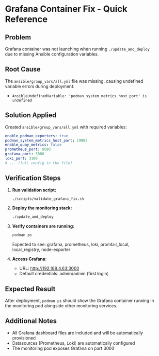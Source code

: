 # Grafana Container Fix - Quick Reference

## Problem
Grafana container was not launching when running `./update_and_deploy` due to missing Ansible configuration variables.

## Root Cause
The `ansible/group_vars/all.yml` file was missing, causing undefined variable errors during deployment:
- `AnsibleUndefinedVariable: 'podman_system_metrics_host_port' is undefined`

## Solution Applied
Created `ansible/group_vars/all.yml` with required variables:

```yaml
enable_podman_exporters: true
podman_system_metrics_host_port: 19882
enable_quay_metrics: false
prometheus_port: 9090
grafana_port: 3000
loki_port: 3100
# ... (full config in the file)
```

## Verification Steps

1. **Run validation script:**
   ```bash
   ./scripts/validate_grafana_fix.sh
   ```

2. **Deploy the monitoring stack:**
   ```bash
   ./update_and_deploy
   ```

3. **Verify containers are running:**
   ```bash
   podman ps
   ```
   Expected to see: grafana, prometheus, loki, promtail_local, local_registry, node-exporter

4. **Access Grafana:**
   - URL: http://192.168.4.63:3000
   - Default credentials: admin/admin (first login)

## Expected Result
After deployment, `podman ps` should show the Grafana container running in the monitoring pod alongside other monitoring services.

## Additional Notes
- All Grafana dashboard files are included and will be automatically provisioned
- Datasources (Prometheus, Loki) are automatically configured
- The monitoring pod exposes Grafana on port 3000
